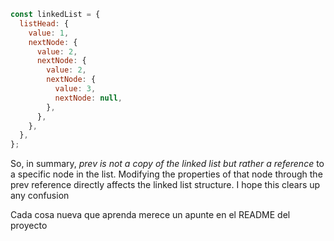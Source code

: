 

```js
const linkedList = {
  listHead: {
    value: 1,
    nextNode: {
      value: 2,
      nextNode: {
        value: 2,
        nextNode: {
          value: 3,
          nextNode: null,
        },
      },
    },
  },
};
```

So, in summary, _prev is not a copy of the linked list but rather a reference_ to a specific node in the list. Modifying the properties of that node through the prev reference directly affects the linked list structure. I hope this clears up any confusion

Cada cosa nueva que aprenda merece un apunte en el README del proyecto
